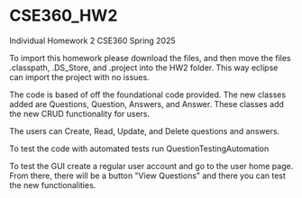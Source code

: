 # CSE360_HW2
Individual Homework 2 CSE360 Spring 2025

To import this homework please download the files, and then move the files .classpath, .DS_Store, and .project into the HW2 folder. This way eclipse can import the project with no issues.

The code is based of off the foundational code provided. The new classes added are Questions, Question, Answers, and Answer. These classes add the new CRUD functionality for users.

The users can Create, Read, Update, and Delete questions and answers.

To test the code with automated tests run QuestionTestingAutomation

To test the GUI create a regular user account and go to the user home page. From there, there will be a button "View Questions" and there you can test the new functionalities.

